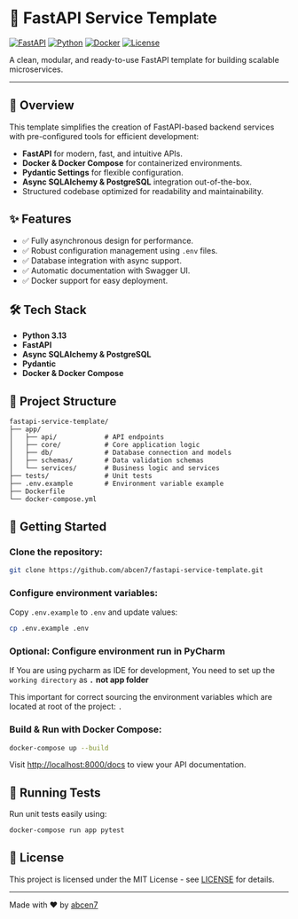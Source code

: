 # 🚀 FastAPI Service Template

[![FastAPI](https://img.shields.io/badge/-FastAPI-009688?style=for-the-badge&logo=fastapi&logoColor=white)](https://fastapi.tiangolo.com/)
[![Python](https://img.shields.io/badge/python-3.13-blue?style=for-the-badge&logo=python&logoColor=white)](https://www.python.org/)
[![Docker](https://img.shields.io/badge/docker-%230db7ed.svg?style=for-the-badge&logo=docker&logoColor=white)](https://www.docker.com/)
[![License](https://img.shields.io/github/license/abcen7/fastapi-service-template?style=for-the-badge)](LICENSE)

A clean, modular, and ready-to-use FastAPI template for building scalable microservices.

---

## 📖 Overview

This template simplifies the creation of FastAPI-based backend services with pre-configured tools for efficient development:

- **FastAPI** for modern, fast, and intuitive APIs.
- **Docker & Docker Compose** for containerized environments.
- **Pydantic Settings** for flexible configuration.
- **Async SQLAlchemy & PostgreSQL** integration out-of-the-box.
- Structured codebase optimized for readability and maintainability.

## ✨ Features

- ✅ Fully asynchronous design for performance.
- ✅ Robust configuration management using `.env` files.
- ✅ Database integration with async support.
- ✅ Automatic documentation with Swagger UI.
- ✅ Docker support for easy deployment.

## 🛠️ Tech Stack

- **Python 3.13**
- **FastAPI**
- **Async SQLAlchemy & PostgreSQL**
- **Pydantic**
- **Docker & Docker Compose**

## 🚧 Project Structure

```text
fastapi-service-template/
├── app/
│   ├── api/            # API endpoints
│   ├── core/           # Core application logic
│   ├── db/             # Database connection and models
│   ├── schemas/        # Data validation schemas
│   └── services/       # Business logic and services
├── tests/              # Unit tests
├── .env.example        # Environment variable example
├── Dockerfile
└── docker-compose.yml
```

## 🚀 Getting Started

### Clone the repository:
```bash
git clone https://github.com/abcen7/fastapi-service-template.git
```

### Configure environment variables:

Copy `.env.example` to `.env` and update values:
```bash
cp .env.example .env
```

### Optional: Configure environment run in PyCharm

If You are using pycharm as IDE for development,
You need to set up the `working directory` as **`.`** **not app folder**

This important for correct sourcing the environment variables which are located at root of the project: `.`

### Build & Run with Docker Compose:
```bash
docker-compose up --build
```

Visit [http://localhost:8000/docs](http://localhost:8000/docs) to view your API documentation.

## 🧪 Running Tests

Run unit tests easily using:
```bash
docker-compose run app pytest
```

## 📝 License

This project is licensed under the MIT License - see [LICENSE](LICENSE) for details.

---

Made with ❤️ by [abcen7](https://github.com/abcen7)
